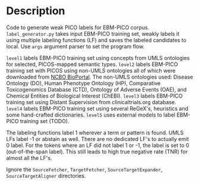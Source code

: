 # Description

Code to generate weak PICO labels for EBM-PICO corpus. `label_generator.py` takes input EBM-PICO training set, weakly labels it using multiple labeling functions (LF) and saves the labeled candidates to local. Use `args` argument parser to set the program flow.

`level1` labels EBM-PICO training set using concepts from UMLS ontologies for selected, PICOS-mapped semantic types.
`level2` labels EBM-PICO training set with PICOS using non-UMLS ontologies all of which were downloaded from [NCBO BioPortal](https://bioportal.bioontology.org/). The non-UMLS ontologies used: Disease Ontology (DO), Human Phenotype Ontology (HP), Comparative Toxicogenomics Database (CTD), Ontology of Adverse Events (OAE), and Chemical Entities of Biological Interest (ChEBI).
`level3` labels EBM-PICO training set using Distant Supervision from clinicaltrials.org database.
`level4` labels EBM-PICO training set using several ReGeX's, heuristics and some hand-crafted dictionaries.
`level5` uses external models to label EBM-PICO training set (TODO).

The labeling functions label 1 wherever a term or pattern is found. UMLS LFs label -1 or abstain as well. There are no dedicated LF's to actually emit 0 label. For the tokens where an LF did not label 1 or -1, the label is set to 0 (out-of-the-span label). This still leads to high true negative rate (TNR) for almost all the LF's.

Ignore the `SourceFetcher`, `TargetFetcher`, `SourceTargetExpander`, `SourceTargetAligner` directories.